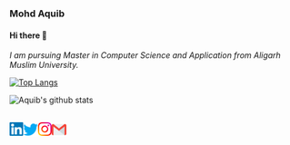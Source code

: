 ### Mohd Aquib

#### Hi there 👋
<p>
  <em>
    I am pursuing  Master in Computer Science and Application from Aligarh Muslim University.
  </em>  
</p>

[![Top Langs](https://github-readme-stats.vercel.app/api/top-langs/?username=AquibPy)](https://github.com/anuraghazra/github-readme-stats)

![Aquib's github stats](https://github-readme-stats.vercel.app/api?username=AquibPy&show_icons=true&hide_border=true)

<br>

  <a href="https://www.linkedin.com/in/mohd-aquib-182b2a71/">
    <img align="left" alt="Mohd Aquib | Linkedin" width="24px" src="https://github.com/AquibPy/AquibPy/blob/master/Assets/Linkedin.svg" />
  </a>
  <a href="https://twitter.com/AquibPy">
    <img align="left" alt="Mohd Aquib | Twitter" width="26px" src="https://github.com/AquibPy/AquibPy/blob/master/Assets/Twitter.svg" />
  </a>
  <a href="https://www.instagram.com/aquib_0302/?hl=en">
    <img align="left" alt="Mohd Aquib | Instagram" width="24px" src="https://github.com/AquibPy/AquibPy/blob/master/Assets/Instagram.svg" />
  </a>
  <a href="mailto:mohdaquib31@gmail.com">
    <img align="left" alt="Mohd Aquib | Gmail" width="26px" src="https://github.com/AquibPy/AquibPy/blob/master/Assets/Gmail.svg" />
  </a>
